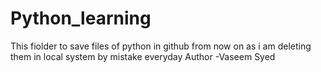 # Python_learning
This fiolder to save files of python in github from now on as i am deleting them in local system by mistake everyday
Author -Vaseem Syed
